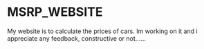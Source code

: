 # MSRP_WEBSITE
My website is to calculate the prices of cars. Im working on it and i appreciate any feedback, constructive or not......
